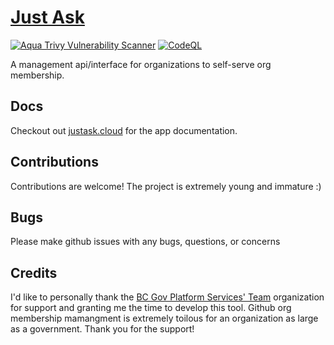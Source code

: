# [Just Ask](https://justask.cloud)
[![Aqua Trivy Vulnerability Scanner](https://github.com/patricksimonian/just-ask/actions/workflows/trivy.yaml/badge.svg)](https://github.com/patricksimonian/just-ask/actions/workflows/trivy.yaml)
[![CodeQL](https://github.com/patricksimonian/just-ask/actions/workflows/codeql-analysis.yml/badge.svg)](https://github.com/patricksimonian/just-ask/actions/workflows/codeql-analysis.yml)


A management api/interface for organizations to self-serve org membership. 

## Docs

Checkout out [justask.cloud](https://justask.cloud) for the app documentation.


## Contributions

Contributions are welcome! The project is extremely young and immature :) 

## Bugs

Please make github issues with any bugs, questions, or concerns

## Credits

I'd like to personally thank the [BC Gov Platform Services' Team](https://bcdevexchange.org/AboutUs) organization for support and granting me the time to develop this tool. Github org membership mamangment is extremely toilous for an organization as large as a government. Thank you for the support!
